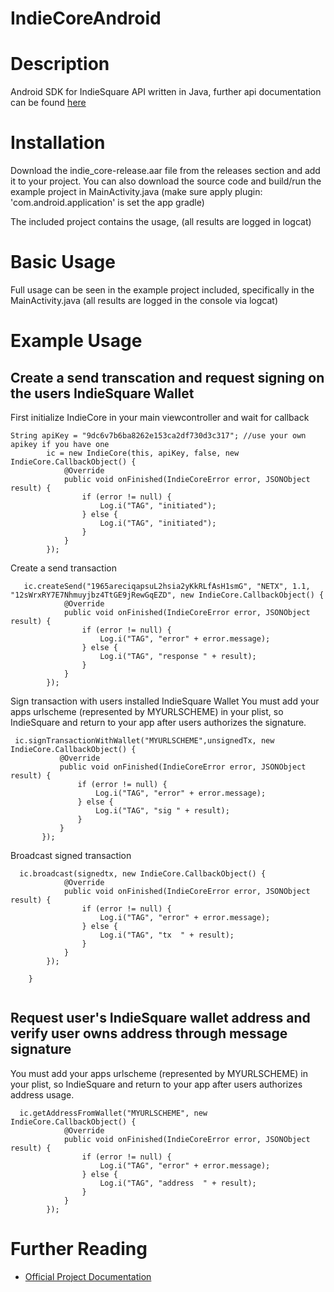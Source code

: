 # IndieCoreAndroid

# Description
Android SDK for IndieSquare API written in Java, further api documentation can be found [here](https://developer.indiesquare.me/)
 
# Installation

Download the indie_core-release.aar file from the releases section and add it to your project. You can also download the source code and build/run the example project in MainActivity.java (make sure apply plugin: 'com.android.application' is set the app gradle)

The included project contains the usage, (all results are logged in logcat)
 
# Basic Usage
Full usage can be seen in the example project included, specifically in the MainActivity.java (all results are logged in the console via logcat)
 

# Example Usage

## Create a send transcation and request signing on the users IndieSquare Wallet

First initialize IndieCore in your main viewcontroller and wait for callback
```
String apiKey = "9dc6v7b6ba8262e153ca2df730d3c317"; //use your own apikey if you have one
        ic = new IndieCore(this, apiKey, false, new IndieCore.CallbackObject() {
            @Override
            public void onFinished(IndieCoreError error, JSONObject result) {
                if (error != null) {
                    Log.i("TAG", "initiated");
                } else {
                    Log.i("TAG", "initiated");
                }
            }
        });
 ```
Create a send transaction
```
   ic.createSend("1965areciqapsuL2hsia2yKkRLfAsH1smG", "NETX", 1.1, "12sWrxRY7E7Nhmuyjbz4TtGE9jRewGqEZD", new IndieCore.CallbackObject() {
            @Override
            public void onFinished(IndieCoreError error, JSONObject result) {
                if (error != null) {
                    Log.i("TAG", "error" + error.message);
                } else {
                    Log.i("TAG", "response " + result);
                }
            }
        });
 ```
Sign transaction with users installed IndieSquare Wallet
You must add your apps urlscheme (represented by MYURLSCHEME) in your plist, so IndieSquare and return to your app after users authorizes the signature.

 ```  
  ic.signTransactionWithWallet("MYURLSCHEME",unsignedTx, new IndieCore.CallbackObject() {
            @Override
            public void onFinished(IndieCoreError error, JSONObject result) {
                if (error != null) {
                    Log.i("TAG", "error" + error.message);
                } else {
                    Log.i("TAG", "sig " + result);
                }
            }
        });
   ``` 
Broadcast signed transaction
```
  ic.broadcast(signedtx, new IndieCore.CallbackObject() {
            @Override
            public void onFinished(IndieCoreError error, JSONObject result) {
                if (error != null) {
                    Log.i("TAG", "error" + error.message);
                } else {
                    Log.i("TAG", "tx  " + result);
                }
            }
        });

    }
    
 ```
 
## Request user's IndieSquare wallet address and verify user owns address through message signature

You must add your apps urlscheme (represented by MYURLSCHEME) in your plist, so IndieSquare and return to your app after users authorizes address usage.

```
  ic.getAddressFromWallet("MYURLSCHEME", new IndieCore.CallbackObject() {
            @Override
            public void onFinished(IndieCoreError error, JSONObject result) {
                if (error != null) {
                    Log.i("TAG", "error" + error.message);
                } else {
                    Log.i("TAG", "address  " + result);
                }
            }
        });
```

# Further Reading

* [Official Project Documentation](https://developer.indiesquare.me)
